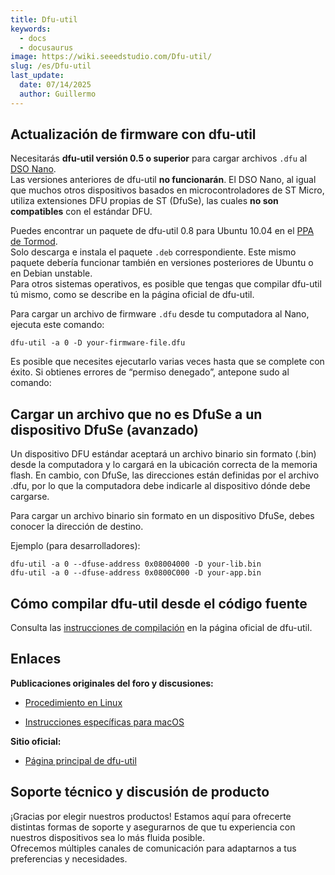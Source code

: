 ```yaml
---
title: Dfu-util
keywords:
  - docs
  - docusaurus
image: https://wiki.seeedstudio.com/Dfu-util/
slug: /es/Dfu-util
last_update:
  date: 07/14/2025
  author: Guillermo
---
```


## Actualización de firmware con dfu-util

Necesitarás **dfu-util versión 0.5 o superior** para cargar archivos `.dfu` al [DSO Nano](/DSO_Nano "DSO Nano").  
Las versiones anteriores de dfu-util **no funcionarán**. El DSO Nano, al igual que muchos otros dispositivos basados en microcontroladores de ST Micro, utiliza extensiones DFU propias de ST (DfuSe), las cuales **no son compatibles** con el estándar DFU.

Puedes encontrar un paquete de dfu-util 0.8 para Ubuntu 10.04 en el [PPA de Tormod](https://launchpad.net/~tormodvolden/+archive/ppa/+packages?field.series_filter=lucid).  
Solo descarga e instala el paquete `.deb` correspondiente. Este mismo paquete debería funcionar también en versiones posteriores de Ubuntu o en Debian unstable.  
Para otros sistemas operativos, es posible que tengas que compilar dfu-util tú mismo, como se describe en la página oficial de dfu-util.

Para cargar un archivo de firmware `.dfu` desde tu computadora al Nano, ejecuta este comando:

```
dfu-util -a 0 -D your-firmware-file.dfu
```

Es posible que necesites ejecutarlo varias veces hasta que se complete con éxito.
Si obtienes errores de “permiso denegado”, antepone sudo al comando:

## Cargar un archivo que no es DfuSe a un dispositivo DfuSe (avanzado)

Un dispositivo DFU estándar aceptará un archivo binario sin formato (.bin) desde la computadora y lo cargará en la ubicación correcta de la memoria flash.
En cambio, con DfuSe, las direcciones están definidas por el archivo .dfu, por lo que la computadora debe indicarle al dispositivo dónde debe cargarse.

Para cargar un archivo binario sin formato en un dispositivo DfuSe, debes conocer la dirección de destino.

Ejemplo (para desarrolladores):

```
dfu-util -a 0 --dfuse-address 0x08004000 -D your-lib.bin
dfu-util -a 0 --dfuse-address 0x0800C000 -D your-app.bin
```

## Cómo compilar dfu-util desde el código fuente

Consulta las [instrucciones de compilación](http://dfu-util.sourceforge.net/build.html) en la página oficial de dfu-util.

## Enlaces

**Publicaciones originales del foro y discusiones:**

- [Procedimiento en Linux](https://forum.seeedstudio.com/viewtopic.php?f=12&amp;t=1353&amp;start=10)

- [Instrucciones específicas para macOS](https://forum.seeedstudio.com/viewtopic.php?f=12&amp;t=1364)

**Sitio oficial:**

- [Página principal de dfu-util](http://dfu-util.sourceforge.net/)

## Soporte técnico y discusión de producto

¡Gracias por elegir nuestros productos! Estamos aquí para ofrecerte distintas formas de soporte y asegurarnos de que tu experiencia con nuestros dispositivos sea lo más fluida posible.  
Ofrecemos múltiples canales de comunicación para adaptarnos a tus preferencias y necesidades.

<div class="button_tech_support_container">
<a href="https://forum.seeedstudio.com/" class="button_forum"></a> 
<a href="https://www.seeedstudio.com/contacts" class="button_email"></a>
</div>

<div class="button_tech_support_container">
<a href="https://discord.gg/eWkprNDMU7" class="button_discord"></a> 
<a href="https://github.com/Seeed-Studio/wiki-documents/discussions/69" class="button_discussion"></a>
</div>
